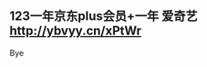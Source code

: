 <!--
 * @Date: 2021-08-25 14:02:18
 * @LastEditors: Lukesy
 * @LastEditTime: 2022-02-11 09:36:08
-->
## 123一年京东plus会员+一年 爱奇艺 http://ybvyy.cn/xPtWr

Bye

